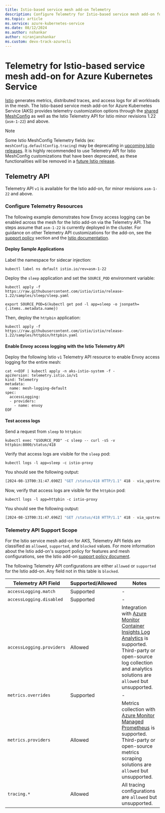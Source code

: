 ```yaml
---
title: Istio-based service mesh add-on Telemetry
description: Configure Telemetry for Istio-based service mesh add-on for Azure Kubernetes Service.
ms.topic: article
ms.service: azure-kubernetes-service
ms.date: 08/12/2024
ms.author: nshankar
author: niranjanshankar
ms.custom: devx-track-azurecli
---
```


# Telemetry for Istio-based service mesh add-on for Azure Kubernetes Service

[Istio][istio-telemetry] generates metrics, distributed traces, and access logs for all workloads in the mesh. The Istio-based service mesh add-on for Azure Kubernetes Service (AKS) provides telemetry customization options through the [shared MeshConfig][istio-meshconfig] as well as the Istio Telemetry API for Istio minor revisions 1.22 (`asm-1-22`) and above.

> [!NOTE]
> Some Istio MeshConfig Telemetry fields (ex: `meshConfig.defaultConfig.tracing`) may be deprecating in [upcoming Istio releases][istio-releases]. It is highly recommended to use Telemetry API for Istio MeshConfig customizations that have been deprecated, as these functionalities will be removed in a [future Istio release][istio-feature-status].

## Telemetry API

Telemetry API `v1` is available for the Istio add-on, for minor revisions `asm-1-22` and above. 

### Configure Telemetry Resources

The following example demonstrates how Envoy access logging can be enabled across the mesh for the Istio add-on via the Telemetry API. The steps assume that `asm-1-22` is currently deployed in the cluster. For guidance on other Telemetry API customizations for the add-on, see the [support policy][support-scope-section] section and the [Istio documentation][istio-telemetry-api].

#### Deploy Sample Applications

Label the namespace for sidecar injection: 

```azurecli-interactive
kubectl label ns default istio.io/rev=asm-1-22
```

Deploy the `sleep` application and set the `SOURCE_POD` environment variable: 

```azurecli-interactive
kubectl apply -f https://raw.githubusercontent.com/istio/istio/release-1.22/samples/sleep/sleep.yaml

export SOURCE_POD=$(kubectl get pod -l app=sleep -o jsonpath={.items..metadata.name})
```

Then, deploy the `httpbin` application:

```azurecli-interactive
kubectl apply -f https://raw.githubusercontent.com/istio/istio/release-1.22/samples/httpbin/httpbin.yaml
```

#### Enable Envoy access logging with the Istio Telemetry API

Deploy the following Istio `v1` Telemetry API resource to enable Envoy access logging for the entire mesh:

```azurecli-interactive
cat <<EOF | kubectl apply -n aks-istio-system -f -
apiVersion: telemetry.istio.io/v1
kind: Telemetry
metadata:
  name: mesh-logging-default
spec:
  accessLogging:
  - providers:
    - name: envoy
EOF
```

#### Test access logs

Send a request from `sleep` to `httpbin`:

```azurecli-interactive
kubectl exec "$SOURCE_POD" -c sleep -- curl -sS -v httpbin:8000/status/418
```

Verify that access logs are visible for the `sleep` pod:

```azurecli-interactive
kubectl logs -l app=sleep -c istio-proxy
```

You should see the following output:

```bash
[2024-08-13T00:31:47.690Z] "GET /status/418 HTTP/1.1" 418 - via_upstream - "-" 0 135 12 11 "-" "curl/8.9.1" "cdecaca5-5964-48f3-b42d-f474dfa623d5" "httpbin:8000" "10.244.0.13:8080" outbound|8000||httpbin.default.svc.cluster.local 10.244.0.12:53336 10.0.112.220:8000 10.244.0.12:42360 - default
```

Now, verify that access logs are visible for the `httpbin` pod:

```azurecli-interactive
kubectl logs -l app=httpbin -c istio-proxy
```

You should see the following output:

```bash
[2024-08-13T00:31:47.696Z] "GET /status/418 HTTP/1.1" 418 - via_upstream - "-" 0 135 2 1 "-" "curl/8.9.1" "cdecaca5-5964-48f3-b42d-f474dfa623d5" "httpbin:8000" "10.244.0.13:8080" inbound|8080|| 127.0.0.6:55401 10.244.0.13:8080 10.244.0.12:53336 outbound_.8000_._.httpbin.default.svc.cluster.local default
```
### Telemetry API Support Scope

For the Istio service mesh add-on for AKS, Telemetry API fields are classified as `allowed`, `supported`, and `blocked` values. For more information about the Istio add-on's support policy for features and mesh configurations, see the Istio add-on [support policy document][istio-support-policy].

The following Telemetry API configurations are either `allowed` or `supported` for the Istio add-on. Any field not in this table is `blocked`. 

| **Telemetry API Field** | **Supported/Allowed** | **Notes** |
|-------------------------|-----------------------|-----------|
| `accessLogging.match` | Supported | - |
| `accessLogging.disabled` | Supported | - |
| `accessLogging.providers` | Allowed | Integration with [Azure Monitor Container Insights Log Analytics][az-monitor-container-insights] is supported. Third-party or open-source log collection and analytics solutions are `allowed` but unsupported. |
| `metrics.overrides` | Supported | - |
| `metrics.providers` | Allowed | Metrics collection with [Azure Monitor Managed Prometheus][az-monitor-metrics] is supported. Third-party or open-source metrics scraping solutions are `allowed` but unsupported. |
| `tracing.*` | Allowed | All tracing configurations are `allowed` but unsupported. |

<!-- LINKS - External -->
[istio-telemetry]: https://istio.io/latest/docs/concepts/observability/
[istio-telemetry-api]: https://istio.io/latest/docs/reference/config/telemetry/
[istio-feature-status]: https://istio.io/latest/docs/releases/feature-stages/#feature-phase-definition
[istio-releases]: https://istio.io/latest/news/releases/

<!-- LINKS - internal -->
[istio-meshconfig]: ./istio-meshconfig.md
[support-scope-section]: #telemetry-api-support-scope
[istio-support-policy]: ./istio-support-policy.md#allowed-supported-and-blocked-features-and-configurations
[az-monitor-container-insights]: /azure/azure-monitor/containers/container-insights-overview
[az-monitor-metrics]: /azure/azure-monitor/containers/kubernetes-monitoring-enable

